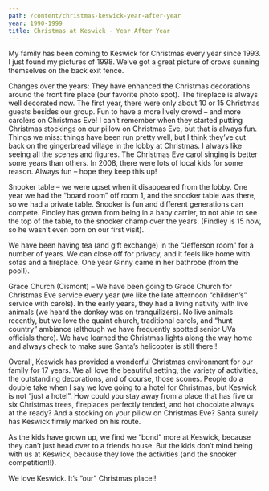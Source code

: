 ```yaml
---
path: /content/christmas-keswick-year-after-year
year: 1990-1999
title: Christmas at Keswick - Year After Year
---
```


My family has been coming to Keswick for Christmas every year since 1993. I just found my pictures of 1998. We’ve got a great picture of crows sunning themselves on the back exit fence.

Changes over the years:  They have enhanced the Christmas decorations around the front fire place (our favorite photo spot). The fireplace is always well decorated now.   The first year, there were only about 10 or 15 Christmas guests besides our group.  Fun to have a more lively crowd – and more carolers on Christmas Eve!   I can’t remember when they started putting Christmas stockings on our pillow on Christmas Eve, but that is always fun. Things we miss:  things have been run pretty well, but I think they’ve cut back on the gingerbread village in the lobby at Christmas.  I always like seeing all the scenes and figures.  The Christmas Eve carol singing is better some years than others.  In 2008, there were lots of local kids for some reason.  Always fun – hope they keep this up!

Snooker table – we were upset when it disappeared from the lobby.  One year we had the “board room” off room 1, and the snooker table was there, so we had a private table.  Snooker is fun and different generations can compete.  Findley has grown from being in a baby carrier, to not able to see the top of the table, to the snooker champ over the years.  (Findley is 15 now, so he wasn’t even born on our first visit).

We have been having tea (and gift exchange) in the “Jefferson room” for a number of years.  We can close off for privacy, and it feels like home with sofas and a fireplace.  One year Ginny came in her bathrobe (from the pool!).  

Grace Church (Cismont) – We have been going to Grace Church for Christmas Eve service every year (we like the late afternoon “children’s” service with carols).  In the early years, they had a living nativity with live animals (we heard the donkey was on tranquilizers).  No live animals recently, but we love the quaint church, traditional carols, and “hunt country” ambiance (although we have frequently spotted senior UVa officials there).  We have learned the Christmas lights along the way home and always check to make sure Santa’s helicopter is still there!!

Overall, Keswick has provided a wonderful Christmas environment for our family for 17 years.  We all love the beautiful setting, the variety of activities, the outstanding decorations, and of course, those scones.  People do a double take when I say we love going to a hotel for Christmas, but Keswick is not “just a hotel”.  How could you stay away from a place that has five or six Christmas trees, fireplaces perfectly tended, and hot chocolate always at the ready?  And a stocking on your pillow on Christmas Eve?  Santa surely has Keswick firmly marked on his route.

As the kids have grown up, we find we “bond” more at Keswick, because they can’t just head over to a friends house.  But the kids don’t mind being with us at Keswick, because they love the activities (and the snooker competition!!).

We love Keswick.  It’s “our” Christmas place!!